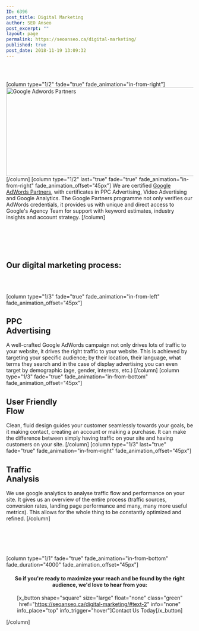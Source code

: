 ```yaml
---
ID: 6396
post_title: Digital Marketing
author: SEO Anseo
post_excerpt: ""
layout: page
permalink: https://seoanseo.ca/digital-marketing/
published: true
post_date: 2018-11-19 13:09:32
---
```

<div class="color marg-top-bot"><div id="x-section-1" class="x-section lesser-width" style="margin: 0px;padding: 45px 0px; background-color: transparent;">[column type="1/2" fade="true" fade_animation="in-from-right"]<img src="http://seoanseo.ie/wp-content/uploads/2014/10/google-partner-RGB-bg.png" alt="Google Adwords Partners" width="634" height="238" class="alignleft size-full wp-image-1355"  /> [/column]
[column type="1/2" last="true" fade="true" fade_animation="in-from-right" fade_animation_offset="45px"]
We are certified <a href="https://www.google.ca/partners/about/">Google AdWords Partners</a>, with certificates in PPC Advertising, Video Advertising and Google Analytics. The Google Partners programme not only verifies our AdWords credentials, it provides us with unique and direct access to Google's Agency Team for support with keyword estimates, industry insights and account strategy. [/column]

</div>
</div>
</div>
<br>&nbsp;
<div class="indent99 lesser-width">

<div class="green bit"><h2>Our digital marketing process:</h2></div>
<div id="x-section-2" class="x-section" style="margin: 0px;padding: 45px 0px; background-color: transparent;">[column type="1/3" fade="true" fade_animation="in-from-left" fade_animation_offset="45px"]<div class="center"><i class="bigicon fa fa-hand-point-up"></i>
<h2>PPC<br>Advertising</h2></div>
A well-crafted Google AdWords campaign not only drives lots of traffic to your website, it drives the right traffic to your website. This is achieved by targeting your specific audience; by their location, their language, what terms they search and in the case of display advertising you can even target by demographic (age, gender, interests, etc.)
[/column]
[column type="1/3" fade="true" fade_animation="in-from-bottom" fade_animation_offset="45px"]<div class="center"><i class="bigicon fa fa-users"></i>
<h2>User&nbsp;Friendly<br>Flow</h2></div>
Clean, fluid design guides your customer seamlessly towards your goals, be it making contact, creating an account or making a purchase. It can make the difference between simply having traffic on your site and having customers on your site.
[/column]
[column type="1/3" last="true" fade="true" fade_animation="in-from-right" fade_animation_offset="45px"]<div class="center"><i class="bigicon fas fa-chart-line"></i>
<h2>Traffic<br>Analysis</h2></div>
We use google analytics to analyse traffic flow and performance on your site. It gives us an overview of the entire process (traffic sources, conversion rates, landing page performance and many, many more useful metrics). This allows for the whole thing to be constantly optimized and refined.
[/column]
</div>
<div id="x-section-3" class="x-section" style="margin: 0px;padding: 45px 0px; background-color: transparent;">
[column type="1/1" fade="true" fade_animation="in-from-bottom" fade_duration="4000" fade_animation_offset="45px"]<center><h4 class="nocap">So if you're ready to maximize your reach and be found by the right audience, we'd love to hear from you:</h4>

[x_button shape="square" size="large" float="none" class="green" href="https://seoanseo.ca/digital-marketing/#text-2" info="none" info_place="top" info_trigger="hover"]Contact Us Today[/x_button]</center>[/column]</div>